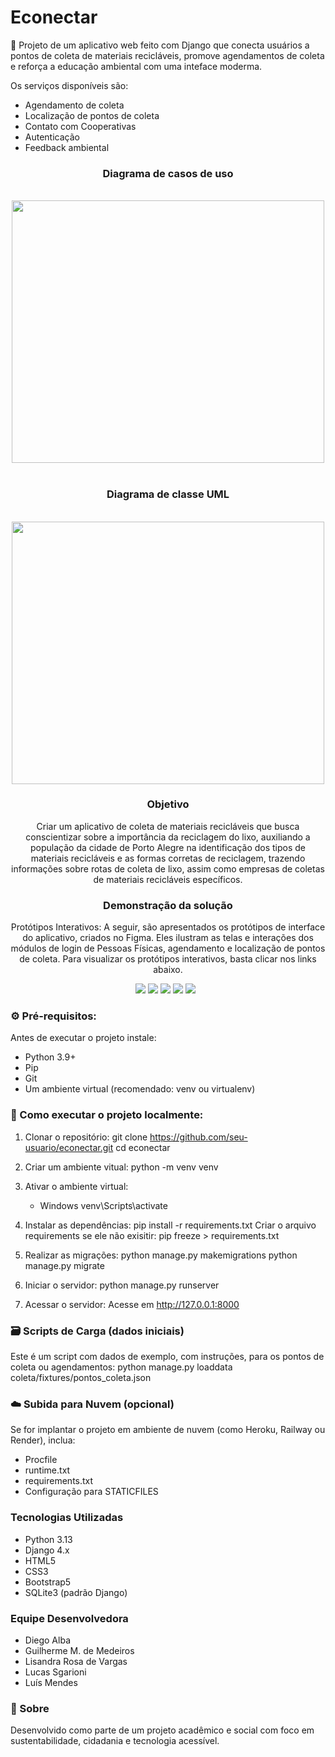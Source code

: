 # Econectar 
🌱 Projeto de um aplicativo web feito com Django que conecta usuários a pontos de coleta de materiais recicláveis, promove agendamentos de coleta e reforça a educação ambiental com uma inteface moderma.

Os serviços disponíveis são:

* Agendamento de coleta
* Localização de pontos de coleta
* Contato com Cooperativas
* Autenticação
* Feedback ambiental

<div align="center">

### Diagrama de casos de uso
</br>
<img src="assets\img\diagrama-de-casos-de-uso.png" width="500" height="420">
</br>
</br>

### Diagrama de classe UML
</br>
<img src="assets\img\diagframa-de-classe-uml.png" width="500" height="420">



### Objetivo

Criar um aplicativo de coleta de materiais recicláveis que busca conscientizar sobre a importância da reciclagem do lixo, auxiliando a população da cidade de Porto Alegre na identificação dos tipos de materiais recicláveis e as formas corretas de reciclagem, trazendo informações sobre rotas de coleta de lixo, assim como empresas de coletas de materiais recicláveis específicos.


### Demonstração da solução

Protótipos Interativos: A seguir, são apresentados os protótipos de interface do aplicativo, criados no Figma. Eles ilustram as telas e interações dos módulos de login de Pessoas Físicas, agendamento e localização de pontos de coleta. Para visualizar os protótipos
interativos, basta clicar nos links abaixo.

<img src="https://github.com/Lucas-sgarioni/econectar/blob/6299098dafee292e3b2cf0fadc69ebe60553d2c8/assets/img/Tela%20login.png">
<img src="https://github.com/Lucas-sgarioni/econectar/blob/6299098dafee292e3b2cf0fadc69ebe60553d2c8/assets/img/Agendamento%20da%20coleta.png">
<img src="https://github.com/Lucas-sgarioni/econectar/blob/6299098dafee292e3b2cf0fadc69ebe60553d2c8/assets/img/Meus%20agendamentos.png">
<img src="https://github.com/Lucas-sgarioni/econectar/blob/6299098dafee292e3b2cf0fadc69ebe60553d2c8/assets/img/Minhas%20reciclagens.png">
<img src="https://github.com/Lucas-sgarioni/econectar/blob/6299098dafee292e3b2cf0fadc69ebe60553d2c8/assets/img/Fluxo%20das%20telas.png">
<img src="">
<img src="">
</div>

### ⚙️ Pré-requisitos:
Antes de executar o projeto instale:
* Python 3.9+
* Pip
* Git
* Um ambiente virtual (recomendado: venv ou virtualenv)

### 🚀 Como executar o projeto localmente:
1. Clonar o repositório:
git clone https://github.com/seu-usuario/econectar.git
cd econectar

2. Criar um ambiente vitual:
python -m venv venv

3. Ativar o ambiente virtual:
   * Windows
     venv\Scripts\activate

4. Instalar as dependências:
pip install -r requirements.txt
Criar o arquivo requirements se ele não exisitir:
pip freeze > requirements.txt

5. Realizar as migrações:
python manage.py makemigrations
python manage.py migrate

6. Iniciar o servidor:
python manage.py runserver

7. Acessar o servidor:
Acesse em http://127.0.0.1:8000

### 🗃️ Scripts de Carga (dados iniciais)
Este é um script com dados de exemplo, com instruções, para os pontos de coleta ou agendamentos:
python manage.py loaddata coleta/fixtures/pontos_coleta.json

### ☁️ Subida para Nuvem (opcional)
Se for implantar o projeto em ambiente de nuvem (como Heroku, Railway ou Render), inclua:

  * Procfile
  * runtime.txt
  * requirements.txt
  * Configuração para STATICFILES

### Tecnologias Utilizadas

* Python 3.13
* Django 4.x
* HTML5
* CSS3
* Bootstrap5 
* SQLite3 (padrão Django)

### Equipe Desenvolvedora

* Diego Alba
* Guilherme M. de Medeiros
* Lisandra Rosa de Vargas
* Lucas Sgarioni
* Luís Mendes

### 🌿 Sobre
Desenvolvido como parte de um projeto acadêmico e social com foco em sustentabilidade, cidadania e tecnologia acessível.

